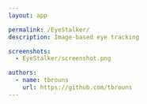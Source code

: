```yaml
---
layout: app

permalink: /EyeStalker/
description: Image-based eye tracking

screenshots:
  - EyeStalker/screenshot.png

authors:
  - name: tbrouns
    url: https://github.com/tbrouns
---
```

